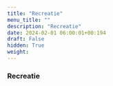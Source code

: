 ```yaml
---
title: "Recreatie"
menu_title: ""
description: "Recreatie"
date: 2024-02-01 06:00:01+00:194
draft: False
hidden: True
weight:
---
```

### Recreatie


